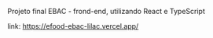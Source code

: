 Projeto final EBAC - frond-end, utilizando React e TypeScript

link: https://efood-ebac-lilac.vercel.app/
